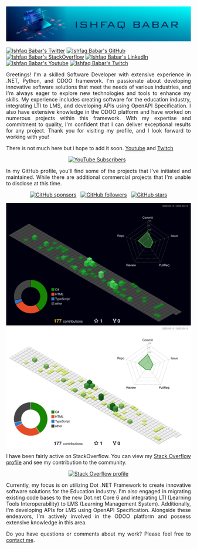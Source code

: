 <p align="center"><img src="https://raw.githubusercontent.com/babarlhr/babarlhr/main/Images/Ishfaq%20babar%202.jpeg"/></p>

[![Ishfaq Babar's Twitter](https://img.shields.io/badge/-@ishfaqciit-%231DA1F2?style=flat-square&logo=twitter&logoColor=ffffff)](https://twitter.com/ishfaqciit)
[![Ishfaq Babar's GitHub](https://img.shields.io/badge/-@babarlhr-%23181717?style=flat-square&logo=github)](https://github.com/babarlhr)
[![Ishfaq Babar's StackOverflow](https://img.shields.io/badge/-StackOverflow-blue?style=flat-square&logo=stackoverflow&color=F8F9F9&link=https://stackoverflow.com/users/5633994/ishfaq-babar)](https://stackoverflow.com/users/5633994/ishfaq-babar)
[![Ishfaq Babar's LinkedIn](https://img.shields.io/badge/-LinkedIn-blue?style=flat-square&logo=Linkedin&logoColor=white&link=https://www.linkedin.com/in/babarlhr/)](https://www.linkedin.com/in/babarlhr/)
[![Ishfaq Babar's Youtube](https://img.shields.io/badge/-Youtube-blue?style=flat-square&logo=youtube&logoColor=white&color=FF0000&link=https://www.youtube.com/channel/UC26jkElgPN7XpkKnjIqpM2A)](https://www.youtube.com/channel/UC26jkElgPN7XpkKnjIqpM2A)
[![Ishfaq Babar's Twitch](https://img.shields.io/badge/-Twitch-blue?style=flat-square&logo=twitch&logoColor=white&color=9147FF&link=https://www.twitch.tv/babarlhr)](https://www.twitch.tv/babarlhr)

<p align="justify">Greetings! I'm a skilled Software Developer with extensive experience in .NET, Python, and ODOO framework. I'm passionate about developing innovative software solutions that meet the needs of various industries, and I'm always eager to explore new technologies and tools to enhance my skills. My experience includes creating software for the education industry, integrating LTI to LMS, and developing APIs using OpenAPI Specification. I also have extensive knowledge in the ODOO platform and have worked on numerous projects within this framework. With my expertise and commitment to quality, I'm confident that I can deliver exceptional results for any project. Thank you for visiting my profile, and I look forward to working with you!</p>

<p align="justify">
    There is not much here but i hope to add it soon.
    <a href="https://www.youtube.com/channel/UC26jkElgPN7XpkKnjIqpM2A">Youtube</a> and
    <a href="https://www.twitch.tv/babarlhr">Twitch</a> 
</p>

        
<p align="center">
    <a href="https://www.youtube.com/channel/UC26jkElgPN7XpkKnjIqpM2A"><img alt="YouTube Subscribers" height="30" src="https://img.shields.io/youtube/channel/subscribers/UC26jkElgPN7XpkKnjIqpM2A?style=social"/></a>
    ‏‏‎ ‎
</p>

<p align="justify">In my GitHub profile, you'll find some of the projects that I've initiated and maintained. While there are additional commercial projects that I'm unable to disclose at this time.</p>

<p align="center">
    <a href="https://github.com/sponsors/babarlhr"><img alt="GitHub sponsors" height="30" src="https://img.shields.io/github/sponsors/babarlhr?style=social"/></a>
    ‏‏‎ ‎
    <a href="https://github.com/babarlhr?tab=followers"><img alt="GitHub followers" height="30" src="https://img.shields.io/github/followers/babarlhr?style=social"/></a>
    ‏‏‎ ‎
    <a href="https://github.com/babarlhr"><img alt="GitHub stars" height="30" src="https://img.shields.io/github/stars/babarlhr?style=social"/></a>
</p>

<p align="center">
<img align="center" alt="Ishfaq Babar's GitHub statistics" src="profile-3d-contrib/profile-night-green.svg#gh-dark-mode-only" />
<img align="center" alt="Ishfaq Babar's GitHub statistics" src="profile-3d-contrib/profile-green-animate.svg#gh-light-mode-only" />
</p>

<p align="justify">I have been fairly active on StackOverflow. You can view my <a href="https://stackoverflow.com/users/5633994/ishfaq-babar">Stack Overflow profile</a> and see my contribution to the community.</p>
          
<p align="center"><a href="https://stackoverflow.com/users/5633994/ishfaq-babar"><img alt="Stack Overflow profile" height="58" width="208" src="https://stackoverflow.com/users/flair/5633994.png?theme=dark"/></a></p>
  
<p align="justify">Currently, my focus is on utilizing Dot .NET Framework to create innovative software solutions for the Education industry. I'm also engaged in migrating existing code bases to the new Dot.net Core 6 and integrating LTI (Learning Tools Interoperability) to LMS (Learning Management System). Additionally, I'm developing APIs for LMS using OpenAPI Specification. Alongside these endeavors, I'm actively involved in the ODOO platform and possess extensive knowledge in this area.</p>



<p align="justify">Do you have questions or comments about my work? Please feel free to <a href="https://www.linkedin.com/in/babarlhr/">contact me</a>.</p>


<!-- 

TODO
**babarlhr/babarlhr** is a ✨ _special_ ✨ repository because its `README.md` (this file) appears on your GitHub profile.

Here are some ideas to get you started:

- 🔭 I’m currently working on ...
- 🌱 I’m currently learning ...
- 👯 I’m looking to collaborate on ...
- 🤔 I’m looking for help with ...
- 💬 Ask me about ...
- 📫 How to reach me: ...
- 😄 Pronouns: ...
- ⚡ Fun fact: ...
-->
